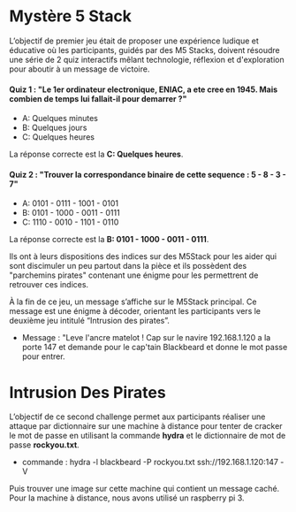 # Mystère 5 Stack
L’objectif de premier jeu était de proposer une expérience ludique et éducative où les participants, guidés par des M5 Stacks, doivent résoudre une série de 2 quiz interactifs mêlant technologie, réflexion et d'exploration pour aboutir à un message de victoire.

#### Quiz 1 : "Le 1er ordinateur electronique, ENIAC, a ete cree en 1945. Mais combien de temps lui fallait-il pour demarrer ?"
- A: Quelques minutes
- B: Quelques jours
- C: Quelques heures

La réponse correcte est la **C: Quelques heures**.


#### Quiz 2 : "Trouver la correspondance binaire de cette sequence : 5 - 8 - 3 - 7"
- A: 0101 - 0111 - 1001 - 0101
- B: 0101 - 1000 - 0011 - 0111
- C: 1110 - 0010 - 1101 - 0110
     
La réponse correcte est la **B: 0101 - 1000 - 0011 - 0111**.

Ils ont à leurs dispositions des indices sur des M5Stack pour les aider qui sont discimuler un peu partout dans la pièce et ils possèdent des "parchemins pirates" contenant une énigme pour les permettrent de retrouver ces indices.

À la fin de ce jeu, un message s’affiche sur le M5Stack principal. Ce message est une énigme à décoder, orientant les participants vers le deuxième jeu intitulé “Intrusion des pirates”.

- Message : "Leve l'ancre matelot ! Cap sur le navire 192.168.1.120 a la porte 147 et demande pour le cap'tain Blackbeard et donne le mot passe pour entrer.

# Intrusion Des Pirates

L’objectif de ce second challenge permet aux participants réaliser une attaque par dictionnaire sur une machine à distance pour tenter de cracker le mot de passe en utilisant la commande **hydra** et le dictionnaire de mot de passe **rockyou.txt**.
- commande :  hydra -l blackbeard -P rockyou.txt ssh://192.168.1.120:147 -V

Puis trouver une image sur cette machine qui contient un message caché. Pour la machine à distance, nous avons utilisé un raspberry pi 3.
